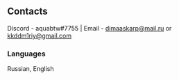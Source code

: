 ## Contacts
Discord - aquabtw#7755 |
Email - dimaaskarp@mail.ru or kkddm1riy@gmail.com

### Languages
Russian, English
